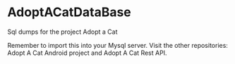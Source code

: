 # AdoptACatDataBase
Sql dumps for the project Adopt a Cat

Remember to import this into your Mysql server. Visit the other repositories: Adopt A Cat Android project and Adopt A Cat Rest API.

